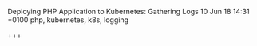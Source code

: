 Deploying PHP Application to Kubernetes: Gathering Logs
10 Jun 18 14:31 +0100
php, kubernetes, k8s, logging

+++

